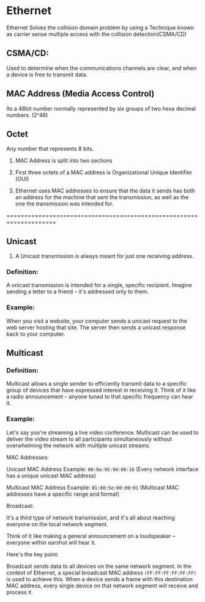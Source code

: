 # Ethernet

Ethernet Solves the collision domain problem by using a Technique known as carrier sense multiple access with the collision detection(CSMA/CD)

## CSMA/CD:

Used to determine when the communications channels are clear, and when a device is free to transmit data. 

## MAC Address (Media Access Control)

Its a 48bit number normally represented by six groups of two hexa decimal numbers. (2^48)

## Octet 

Any number that represents 8 bits. 

1. MAC Address is split into two sections 

2. First three octets of a MAC address is Organizational Unique Identifier (OUI)

3. Ethernet uses MAC addresses to ensure that the data it sends has both an address for the machine that sent the transmission, as well as the one the transmission
   was intended for.

====================================================================

## Unicast

1. A Unicast transmission is always meant for just one receiving address.

### Definition: 
A unicast transmission is intended for a single, specific recipient. Imagine sending a letter to a friend – it's addressed only to them.

### Example: 

When you visit a website, your computer sends a unicast request to the web server hosting that site. The server then sends a unicast response back to your computer.

## Multicast

### Definition: 
Multicast allows a single sender to efficiently transmit data to a specific group of devices that have expressed interest in receiving it. Think of it like a radio announcement – anyone tuned to that specific frequency can hear it.

### Example: 
Let's say you're streaming a live video conference. Multicast can be used to deliver the video stream to all participants simultaneously without overwhelming the network with multiple unicast streams.

MAC Addresses:

Unicast MAC Address Example: `00:0a:95:9d:68:16` (Every network interface has a unique unicast MAC address)

Multicast MAC Address Example: `01:00:5e:00:00:01` (Multicast MAC addresses have a specific range and format)

Broadcast: 

It's a third type of network transmission, and it's all about reaching everyone on the local network segment. 

Think of it like making a general announcement on a loudspeaker – everyone within earshot will hear it. 

Here's the key point:

Broadcast sends data to all devices on the same network segment.
In the context of Ethernet, a special broadcast MAC address `(FF:FF:FF:FF:FF:FF)` is used to achieve this. When a device sends a frame with this destination MAC address, every single device on that network segment will receive and process it.




